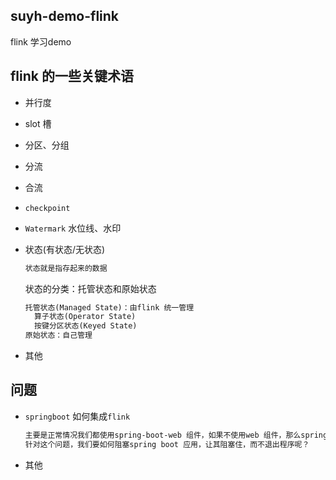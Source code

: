 ## suyh-demo-flink
flink 学习demo





## flink 的一些关键术语

- 并行度

- slot 槽

- 分区、分组

- 分流

- 合流

- `checkpoint`

- `Watermark` 水位线、水印

- 状态(有状态/无状态)

  ```txt
  状态就是指存起来的数据
  ```

  状态的分类：托管状态和原始状态

  ```txt
  托管状态(Managed State)：由flink 统一管理
  	算子状态(Operator State)
  	按键分区状态(Keyed State)
  原始状态：自己管理
  ```

- 其他







## 问题

- `springboot` 如何集成`flink`

  ```txt
  主要是正常情况我们都使用spring-boot-web 组件，如果不使用web 组件，那么spring boot 启动之后很快就会程序退出。
  针对这个问题，我们要如何阻塞spring boot 应用，让其阻塞住，而不退出程序呢？
  ```

- 其他